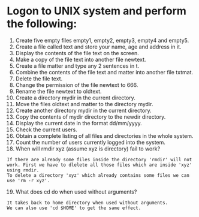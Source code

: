 # Logon to UNIX system and perform the following:
1. Create five empty files empty1, empty2, empty3, empty4 and empty5.
2. Create a file called text and store your name, age and address in it.
3. Display the contents of the file text on the screen.
4. Make a copy of the file text into another file newtext.
5. Create a file matter and type any 2 sentences in t.
6. Combine the contents of the file text and matter into another file txtmat.
7. Delete the file text.
8. Change the permission of the file newtext to 666.
9. Rename the file newtext to oldtext.
10. Create a directory mydir in the current directory.
11. Move the files oldtext and matter to the directory mydir.
12. Create another directory mydir in the current directory.
13. Copy the contents of mydir directory to the newdir directory.
14. Display the current date in the format dd/mm/yyyy.
15. Check the current users.
16. Obtain a complete listing of all files and directories in the whole system.
17. Count the number of users currently logged into the system.
18. When will rmdir xyz (assume xyz is directory) fail to work?
```
If there are already some files inside the directory 'rmdir' will not work. First we have to dlelete all those files which are inside 'xyz' using rmdir. 
To delete a directory 'xyz' which already contains some files we can use 'rm -r xyz'.
```
19. What does cd do when used without arguments?
```
It takes back to home directory when used without arguments. 
We can also use 'cd $HOME' to get the same effect.
```
